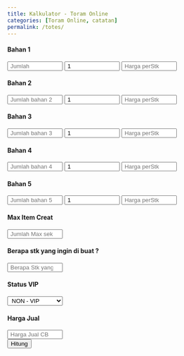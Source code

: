 ```yaml
---
title: Kalkulator - Toram Online
categories: [Toram Online, catatan]
permalink: /totes/
---
```

<style>
    input {
      width: 25%;
      padding: 1px 5px;
    }

    select {
      width: 25%;
      padding: 1px 5px;
    }
</style>
<form>
      <h4>Bahan 1</h4>
      <input type="number" id="bahan1" placeholder="Jumlah" name="bahan1">
      <input type="number" id="bahan1stk" value="1" placeholder="30/90/etc">
      <input type="number" id="bahan1harga" placeholder="Harga perStk">
      <h4>Bahan 2</h4>
      <input type="number" id="bahan2" placeholder="Jumlah bahan 2">
      <input type="number" id="bahan2stk" value="1" placeholder="30/90/etc">
      <input type="number" id="bahan2harga" placeholder="Harga perStk">
      <h4>Bahan 3</h4>
      <input type="number" id="bahan3" placeholder="Jumlah bahan 3">
      <input type="number" id="bahan3stk" value="1" placeholder="30/90/etc">
      <input type="number" id="bahan3harga" placeholder="Harga perStk">
      <h4>Bahan 4</h4>
      <input type="number" id="bahan4" placeholder="Jumlah bahan 4">
      <input type="number" id="bahan4stk" value="1" placeholder="30/90/etc">
      <input type="number" id="bahan4harga" placeholder="Harga perStk">
      <h4>Bahan 5</h4>
      <input type="number" id="bahan5" placeholder="Jumlah bahan 5">
      <input type="number" id="bahan5stk" value="1" placeholder="30/90/etc">
      <input type="number" id="bahan5harga" placeholder="Harga perStk">
      <h4>Max Item Creat</h4>
      <input type="number" id="maxcreatitem" placeholder="Jumlah Max sekali buat">
      <h4>Berapa stk yang ingin di buat ?</h4>
      <input type="number" id="needstk" placeholder="Berapa Stk yang ingin dibuat">
      <h4>Status VIP</h4>
      <select name="vip" id="vip">
        <option value="0.09">VIP</option>
        <option value="0.1" selected>NON - VIP</option>
      </select>
      <h4>Harga Jual</h4>
      <input type="number" id="hargajual" placeholder="Harga Jual CB">
      <div class="categories">
        <button class="category" type="button" id="hitung">Hitung</button>
      </div>
</form>


<script>
  // Specifying options for formatting
  const options = {
    style: 'decimal', // Other options: 'currency', 'percent', etc.
    minimumFractionDigits: 0,
    maximumFractionDigits: 0,
  };

  document.getElementById('hitung').addEventListener('click', function() {

    //// var nilai 
    var bahan1 = document.getElementById('bahan1').value;
    var bahan1stk = document.getElementById('bahan1stk').value;
    var bahan1harga = document.getElementById('bahan1harga').value;

    var bahan2 = document.getElementById('bahan2').value;
    var bahan2stk = document.getElementById('bahan2stk').value;
    var bahan2harga = document.getElementById('bahan2harga').value;

    var bahan3 = document.getElementById('bahan3').value;
    var bahan3stk = document.getElementById('bahan3stk').value;
    var bahan3harga = document.getElementById('bahan3harga').value;

    var bahan4 = document.getElementById('bahan4').value;
    var bahan4stk = document.getElementById('bahan4stk').value;
    var bahan4harga = document.getElementById('bahan4harga').value;

    var bahan5 = document.getElementById('bahan5').value;
    var bahan5stk = document.getElementById('bahan5stk').value;
    var bahan5harga = document.getElementById('bahan5harga').value;

    var maxcreatitem = document.getElementById('maxcreatitem').value;
    var needstk = document.getElementById('needstk').value;
    var vip = document.getElementById('vip').value;
    var hargajual = document.getElementById('hargajual').value;

    //// Penjumlahan 
    var tbahan1 = Number(bahan1) * Number(maxcreatitem) * Number(needstk);
    var tbahan1stk = Number(tbahan1) / Number(bahan1stk);
    var tbahan1harga = (Number(bahan1harga) / Number(bahan1stk)) * Number(tbahan1);

    var tbahan2 = Number(bahan2) * Number(maxcreatitem) * Number(needstk);
    var tbahan2stk = Number(tbahan2) / Number(bahan2stk);
    var tbahan2harga = (Number(bahan2harga) / Number(bahan2stk)) * Number(tbahan2);

    var tbahan3 = Number(bahan3) * Number(maxcreatitem) * Number(needstk);
    var tbahan3stk = Number(tbahan3) / Number(bahan3stk);
    var tbahan3harga = (Number(bahan3harga) / Number(bahan3stk)) * Number(tbahan3);

    var tbahan4 = Number(bahan4) * Number(maxcreatitem) * Number(needstk);
    var tbahan4stk = Number(tbahan4) / Number(bahan4stk);
    var tbahan4harga = (Number(bahan4harga) / Number(bahan4stk)) * Number(tbahan4);

    var tbahan5 = Number(bahan5) * Number(maxcreatitem) * Number(needstk);
    var tbahan5stk = Number(tbahan5) / Number(bahan5stk);
    var tbahan5harga = (Number(bahan5harga) / Number(bahan5stk)) * Number(tbahan5);

    var totalHarga = Number(tbahan1harga) + Number(tbahan2harga) + Number(tbahan3harga) + Number(tbahan4harga) + Number(tbahan5harga);

    var totalSellTax = Math.ceil((Number(hargajual) - (Number(hargajual) * Number(vip)))) * needstk;

    var netProfit = totalSellTax - totalHarga;

    alert(
      "Bahan 1 = " + tbahan1 + " / " + Math.ceil(tbahan1stk) + "stk / Harga @" + tbahan1harga.toLocaleString('id-ID', options) + "\n" +
      "Bahan 2 = " + tbahan2 + " / " + Math.ceil(tbahan2stk) + "stk / Harga @" + tbahan2harga.toLocaleString('id-ID', options) + "\n" +
      "Bahan 3 = " + tbahan3 + " / " + Math.ceil(tbahan3stk) + "stk / Harga @" + tbahan3harga.toLocaleString('id-ID', options) + "\n" +
      "Bahan 4 = " + tbahan4 + " / " + Math.ceil(tbahan4stk) + "stk / Harga @" + tbahan4harga.toLocaleString('id-ID', options) + "\n" +
      "Bahan 5 = " + tbahan5 + " / " + Math.ceil(tbahan5stk) + "stk / Harga @" + tbahan5harga.toLocaleString('id-ID', options) + "\n\n" +
      "TOTAL = " + totalHarga.toLocaleString('id-ID', options) + "\n" +
      "TOTAL SELL - TAX CB = " + totalSellTax.toLocaleString('id-ID', options) + "\n" +
      "NET PROFIT = " + netProfit.toLocaleString('id-id', options)
    );
  });
</script>